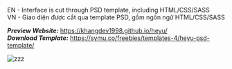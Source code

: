 EN - Interface is cut through PSD template, including HTML/CSS/SASS <br>
VN - Giao diện được cắt qua template PSD, gồm ngôn ngữ HTML/CSS/SASS

**_Preview Website:_** https://khangdev1998.github.io/heyu/ <br>
_**Download Template:**_ https://symu.co/freebies/templates-4/heyu-psd-template/

![zzz](https://user-images.githubusercontent.com/79825633/133893159-21d2cc4f-3b03-47c5-b4ec-e06ba77536de.jpg)


